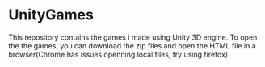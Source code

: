 # UnityGames
This repository contains the games i made using Unity 3D engine. To open the the games, you can download the zip files and open the
HTML file in a browser(Chrome has issues openning local files, try using firefox).
